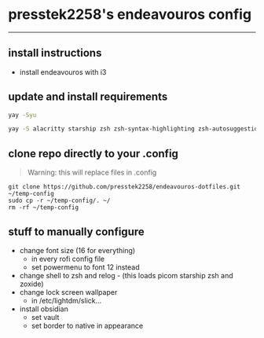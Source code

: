 # presstek2258's endeavouros config
---

## install instructions
- install endeavouros with i3

## update and install requirements
```bash
yay -Syu
```
```bash
yay -S alacritty starship zsh zsh-syntax-highlighting zsh-autosuggestions picom zoxide neovim pcloud-drive google-chrome xfce4-settings xclip
```

## clone repo directly to your .config 
> Warning: this will replace files in .config
```
git clone https://github.com/presstek2258/endeavouros-dotfiles.git ~/temp-config
sudo cp -r ~/temp-config/. ~/
rm -rf ~/temp-config
```

## stuff to manually configure
- change font size (16 for everything)
    - in every rofi config file
    - set powermenu to font 12 instead
- change shell to zsh and relog 
	  - (this loads picom starship zsh and zoxide)
- change lock screen wallpaper
    - in /etc/lightdm/slick...
- install obsidian
	- set vault
	- set border to native in appearance
